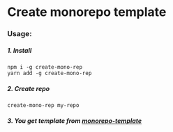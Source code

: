 # Create monorepo template

### Usage:

##### 1. Install
`npm i -g create-mono-rep`   
`yarn add -g create-mono-rep` 

##### 2. Create repo
`create-mono-rep my-repo`   

##### 3. You get template from [monorepo-template](https://github.com/san-e4ek/monorepo-template)